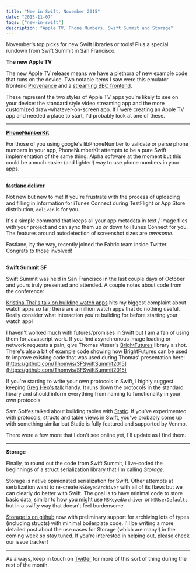 ```yaml
---
title: "New in Swift, November 2015"
date: "2015-11-07"
tags: ["new-in-swift"]
description: "Apple TV, Phone Numbers, Swift Summit and Storage"
---
```

November's top picks for new Swift libraries or tools! Plus a special rundown from Swift Summit in San Francisco.

**The new Apple TV**

The new Apple TV release means we have a plethora of new example code that runs on the device. Two notable items I saw were this emulator frontend [Provenance](https://github.com/jasarien/Provenance) and a [streaming BBC frontend](https://github.com/Auntie-Player/apple-tv).

These represent the two styles of Apple TV apps you're likely to see on your device: the standard style video streaming app and the more customized draw-whatever-on-screen app. If I were creating an Apple TV app and needed a place to start, I'd probably look at one of these.

- - -

[**PhoneNumberKit**](https://github.com/marmelroy/PhoneNumberKit)

For those of you using google's libPhoneNumber to validate or parse phone numbers in your app, PhoneNumberKit attempts to be a pure Swift implementation of the same thing. Alpha software at the moment but this could be a much easier (and lighter!) way to use phone numbers in your apps.

- - -

[**fastlane deliver**](https://github.com/fastlane/deliver)

Not new but new to me! If you're frustrate with the process of uploading and filling in information for iTunes Connect during TestFlight or App Store distribution, `deliver` is for you.

It's a simple command that keeps all your app metadata in text / image files with your project and can sync them up *or* down to iTunes Connect for you. The features around autodetection of screenshot sizes are *awesome*.

Fastlane, by the way, recently joined the Fabric team inside Twitter. Congrats to those involved!

- - -

**Swift Summit SF**

Swift Summit was held in San Francisco in the last couple days of October and yours truly presented and attended. A couple notes about code from the conference:

[Kristina Thai's talk on building watch apps](http://www.kristinathai.com/wp-content/uploads/2014/09/Compelling-Watch-App.pdf) hits my biggest complaint about watch apps so far; there are a million watch apps that do nothing useful. Really consider what interaction you're building for before starting your watch app!

I haven't worked much with futures/promises in Swift but I am a fan of using them for Javascript work. If you find asynchronous image loading or network requests a pain, give Thomas Visser's [BrightFutures](https://github.com/Thomvis/BrightFutures) library a shot. There's also a bit of example code showing how BrightFutures can be used to improve existing code that was used during Thomas' presentation here: [https://github.com/Thomvis/SFSwiftSummit2015](https://github.com/Thomvis/SFSwiftSummit2015)

If you're starting to write your own protocols in Swift, I highly suggest keeping [Greg Heo's talk](http://swiftunboxed.com/protocols/swift-standard-library-protocols-lessons/) handy. It runs down the protocols in the standard library and should inform everything from naming to functionality in your own protocols.


Sam Soffes talked about building tables with [Static](https://github.com/venmo/Static). If you've experimented with protocols, structs and table views in Swift, you've probably come up with something similar but Static is fully featured and supported by Venmo.

There were a few more that I don't see online yet, I'll update as I find them.

- - -

**Storage**

Finally, to round out the code from Swift Summit, I live-coded the beginnings of a struct serialization library that I'm calling *Storage*.

Storage is native opinionated serialization for Swift. Other attempts at serialization want to re-create `NSKeyedArchiver` with all of its flaws but we can clearly do better with Swift. The goal is to have minimal code to store basic data, similar to how you might use `NSKeyedArchiver` or `NSUserDefaults` but in a swifty way that doesn't feel burdensome.

[Storage is on github](https://github.com/nickoneill/Storage) now with preliminary support for archiving lots of types (including structs) with minimal boilerplate code. I'll be writing a more detailed post about the use cases for Storage (which are many!) in the coming week so stay tuned. If you're interested in helping out, please check our issue tracker!

- - -

As always, keep in touch on [Twitter](https://twitter.com/nickoneill) for more of this sort of thing during the rest of the month.
